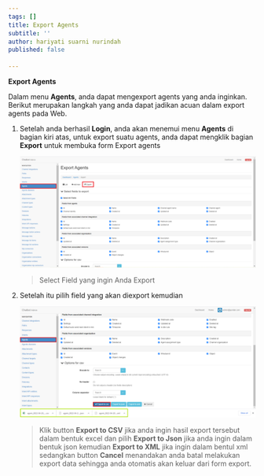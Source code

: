 ```yaml
---
tags: []
title: Export Agents
subtitle: ''
author: hariyati suarni nurindah
published: false

---
```

**Export Agents**

Dalam menu **Agents**, anda dapat mengexport agents yang anda inginkan. Berikut merupakan langkah yang anda dapat jadikan acuan dalam export agents pada Web.

1. Setelah anda berhasil **Login**, anda akan menemui menu **Agents** di bagian kiri atas, untuk export suatu agents, anda dapat mengklik bagian **Export** untuk membuka form Export agents

   ![](/uploads/agents2.PNG)

   > Select Field yang ingin Anda Export
2. Setelah itu pilih field yang akan diexport kemudian

   ![](/uploads/agentupdate5-1.PNG)

   > Klik button **Export to CSV** jika anda ingin hasil export tersebut dalam bentuk excel dan pilih **Export to Json** jika anda ingin dalam bentuk json kemudian **Export to XML** jika ingin dalam bentul xml sedangkan button **Cancel** menandakan anda batal melakukan export data sehingga anda otomatis akan keluar dari form export.